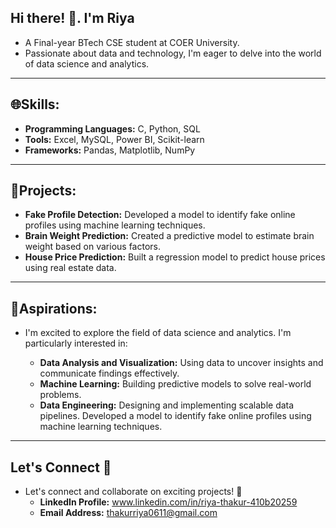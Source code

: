 ## Hi there! 👋. I'm Riya

-  A Final-year BTech CSE student at COER University.
- Passionate about data and technology, I'm eager to delve into the world of data science and analytics.

---
## 🌐**Skills:**

   - **Programming Languages:** C, Python, SQL
   - **Tools:** Excel, MySQL, Power BI, Scikit-learn
   - **Frameworks:** Pandas, Matplotlib, NumPy

---
## 🚀**Projects:**

   - **Fake Profile Detection:** Developed a model to identify fake online profiles using machine learning techniques.
   - **Brain Weight Prediction:** Created a predictive model to estimate brain weight based on various factors.
   - **House Price Prediction:** Built a regression model to predict house prices using real estate data.

---
## 👼**Aspirations:**

- I'm excited to explore the field of data science and analytics. I'm particularly interested in:

   - **Data Analysis and Visualization:** Using data to uncover insights and communicate findings effectively.
   - **Machine Learning:** Building predictive models to solve real-world problems.
   - **Data Engineering:** Designing and implementing scalable data pipelines. Developed a model to identify fake online profiles using machine learning techniques.
---
## **Let's Connect**  🤝
-  Let's connect and collaborate on exciting projects! 🤝
   - **LinkedIn Profile:** www.linkedin.com/in/riya-thakur-410b20259
   - **Email Address:** thakurriya0611@gmail.com

